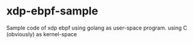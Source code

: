 # xdp-ebpf-sample
Sample code of xdp ebpf using golang as user-space program. using C (obviously) as kernel-space
